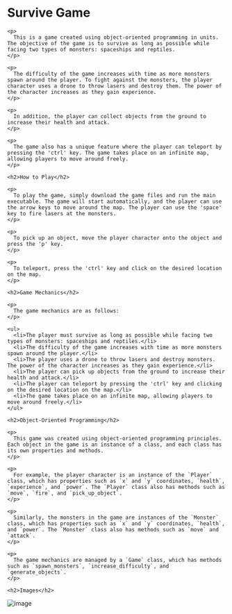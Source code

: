 <!DOCTYPE html>
<html>
  <head>
    <title>Survive Game</title>
  </head>
  <body>
    <h1>Survive Game</h1>

    <p>
      This is a game created using object-oriented programming in units. The objective of the game is to survive as long as possible while facing two types of monsters: spaceships and reptiles. 
    </p>

    <p>
      The difficulty of the game increases with time as more monsters spawn around the player. To fight against the monsters, the player character uses a drone to throw lasers and destroy them. The power of the character increases as they gain experience.
    </p>

    <p>
      In addition, the player can collect objects from the ground to increase their health and attack.
    </p>

    <p>
      The game also has a unique feature where the player can teleport by pressing the 'ctrl' key. The game takes place on an infinite map, allowing players to move around freely.
    </p>

    <h2>How to Play</h2>

    <p>
      To play the game, simply download the game files and run the main executable. The game will start automatically, and the player can use the arrow keys to move around the map. The player can use the 'space' key to fire lasers at the monsters.
    </p>

    <p>
      To pick up an object, move the player character onto the object and press the 'p' key.
    </p>

    <p>
      To teleport, press the 'ctrl' key and click on the desired location on the map.
    </p>

    <h2>Game Mechanics</h2>

    <p>
      The game mechanics are as follows:
    </p>

    <ul>
      <li>The player must survive as long as possible while facing two types of monsters: spaceships and reptiles.</li>
      <li>The difficulty of the game increases with time as more monsters spawn around the player.</li>
      <li>The player uses a drone to throw lasers and destroy monsters. The power of the character increases as they gain experience.</li>
      <li>The player can pick up objects from the ground to increase their health and attack.</li>
      <li>The player can teleport by pressing the 'ctrl' key and clicking on the desired location on the map.</li>
      <li>The game takes place on an infinite map, allowing players to move around freely.</li>
    </ul>

    <h2>Object-Oriented Programming</h2>

    <p>
      This game was created using object-oriented programming principles. Each object in the game is an instance of a class, and each class has its own properties and methods.
    </p>

    <p>
      For example, the player character is an instance of the `Player` class, which has properties such as `x` and `y` coordinates, `health`, `experience`, and `power`. The `Player` class also has methods such as `move`, `fire`, and `pick_up_object`.
    </p>

    <p>
      Similarly, the monsters in the game are instances of the `Monster` class, which has properties such as `x` and `y` coordinates, `health`, and `power`. The `Monster` class also has methods such as `move` and `attack`.
    </p>

    <p>
      The game mechanics are managed by a `Game` class, which has methods such as `spawn_monsters`, `increase_difficulty`, and `generate_objects`.
    </p>

    <h2>Images</h2>

   ![image](https://user-images.githubusercontent.com/92048815/221453331-2b1de8ca-d238-480d-9474-40c82a8c7c68.png)

